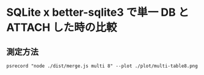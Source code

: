 # SQLite x better-sqlite3 で単一 DB と ATTACH した時の比較

## 測定方法

```console
psrecord "node ./dist/merge.js multi 8" --plot ./plot/multi-table8.png
```
